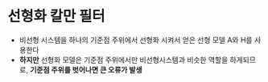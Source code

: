 # 선형화 칼만 필터
- 비선형 시스템을 하나의 기준점 주위에서 선형화 시켜서 얻은 선형 모델 A와 H를 사용한다
- __하지만__ 선형화 모델은 기준점 주위에서만 비선형시스템과 비슷한 역할을 하게되므로, __기준점 주위를 벗어나면 큰 오류가 발생__
